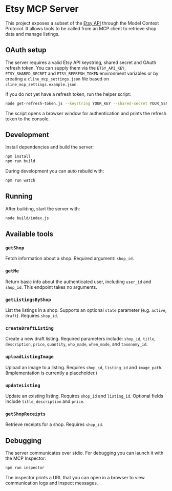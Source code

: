 # Etsy MCP Server

This project exposes a subset of the [Etsy API](https://developers.etsy.com/) through the Model Context Protocol.  It allows tools to be called from an MCP client to retrieve shop data and manage listings.

## OAuth setup

The server requires a valid Etsy API keystring, shared secret and OAuth refresh token.  You can supply them via the `ETSY_API_KEY`, `ETSY_SHARED_SECRET` and `ETSY_REFRESH_TOKEN` environment variables or by creating a `cline_mcp_settings.json` file based on `cline_mcp_settings.example.json`.

If you do not yet have a refresh token, run the helper script:

```bash
node get-refresh-token.js --keystring YOUR_KEY --shared-secret YOUR_SECRET
```

The script opens a browser window for authentication and prints the refresh token to the console.

## Development

Install dependencies and build the server:

```bash
npm install
npm run build
```

During development you can auto rebuild with:

```bash
npm run watch
```

## Running

After building, start the server with:

```bash
node build/index.js
```

## Available tools

### `getShop`
Fetch information about a shop.
Required argument: `shop_id`.

### `getMe`
Return basic info about the authenticated user, including `user_id` and
`shop_id`. This endpoint takes no arguments.

### `getListingsByShop`
List the listings in a shop. Supports an optional `state` parameter (e.g. `active`, `draft`).  Requires `shop_id`.

### `createDraftListing`
Create a new draft listing. Required parameters include:
`shop_id`, `title`, `description`, `price`, `quantity`, `who_made`, `when_made`, and `taxonomy_id`.

### `uploadListingImage`
Upload an image to a listing. Requires `shop_id`, `listing_id` and `image_path`.
(Implementation is currently a placeholder.)

### `updateListing`
Update an existing listing. Requires `shop_id` and `listing_id`. Optional fields include `title`, `description` and `price`.

### `getShopReceipts`
Retrieve receipts for a shop. Requires `shop_id`.

## Debugging

The server communicates over stdio. For debugging you can launch it with the MCP Inspector:

```bash
npm run inspector
```

The inspector prints a URL that you can open in a browser to view communication logs and inspect messages.
